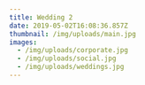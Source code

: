 ```yaml
---
title: Wedding 2
date: 2019-05-02T16:08:36.857Z
thumbnail: /img/uploads/main.jpg
images:
  - /img/uploads/corporate.jpg
  - /img/uploads/social.jpg
  - /img/uploads/weddings.jpg
---
```


